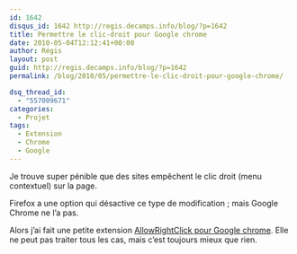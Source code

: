 ```yaml
---
id: 1642
disqus_id: 1642 http://regis.decamps.info/blog/?p=1642
title: Permettre le clic-droit pour Google chrome
date: 2010-05-04T12:12:41+00:00
author: Régis
layout: post
guid: http://regis.decamps.info/blog/?p=1642
permalink: /blog/2010/05/permettre-le-clic-droit-pour-google-chrome/

dsq_thread_id:
  - "557009671"
categories:
  - Projet
tags:
  - Extension
  - Chrome
  - Google
---
```

Je trouve super pénible que des sites empêchent le clic droit (menu contextuel) sur la page.

Firefox a une option qui désactive ce type de modification ; mais Google Chrome ne l’a pas.

Alors j’ai fait une petite extension [AllowRightClick pour Google chrome](https://chrome.google.com/extensions/detail/hompjdfbfmmmgflfjdlnkohcplmboaeo?hl=en-US). Elle ne peut pas traiter tous les cas, mais c’est toujours mieux que rien.
